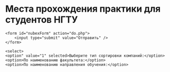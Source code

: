 # Места прохождения практики для студентов НГТУ
<html>
 <head>
  <meta charset="utf-8">
  <title>Тег SELECT</title>
 </head>
<body>
	
	<form id="nubexForm" action="do.php">
		<input type="submit" value="Отправить" />
	</form>
	
	<select>
	<option" value="1" selected>Выберите тип сортировки компаний:</option>
	<option>По наименованию факультета:</option>
	<option>По наименованию направления обучения:</option>
</select>
</body>
</html>
